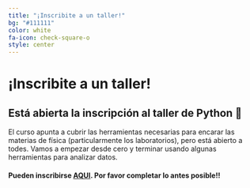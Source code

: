 ```yaml
---
title: "¡Inscribite a un taller!"
bg: "#111111"
color: white
fa-icon: check-square-o
style: center
---
```


# ¡Inscribite a un taller!

<!-- #### Ya está cerrada la inscripción para el taller. Te esperamos la siguiente edición!! -->

## Está abierta la inscripción al **taller de Python 🐍**

El curso apunta a cubrir las herramientas necesarias para encarar las materias de física (particularmente los laboratorios), pero está abierto a todes. Vamos a empezar desde cero y terminar usando algunas herramientas para analizar datos. 

#### Pueden inscribirse [AQUI](https://forms.gle/ee56xn9r4e2NJFhbA). Por favor completar lo antes posible!!
